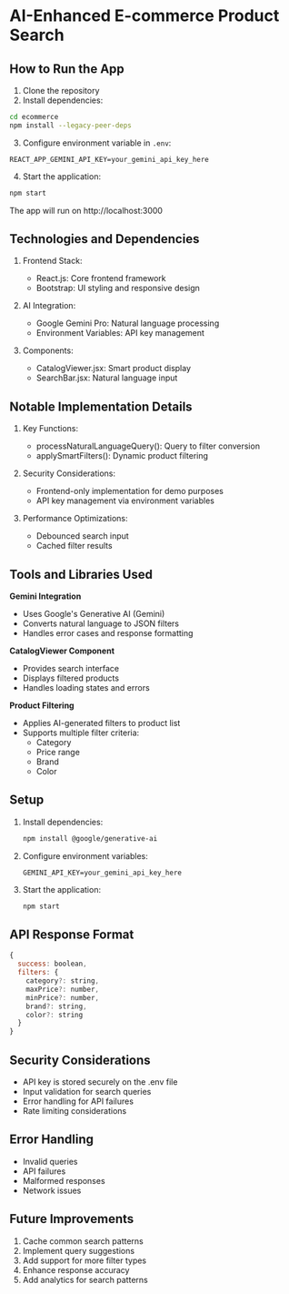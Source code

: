 # AI-Enhanced E-commerce Product Search

## How to Run the App

1. Clone the repository
2. Install dependencies:
```bash
cd ecommerce
npm install --legacy-peer-deps
```
3. Configure environment variable in `.env`:
```
REACT_APP_GEMINI_API_KEY=your_gemini_api_key_here
```
4. Start the application:
```bash
npm start
```
The app will run on http://localhost:3000

## Technologies and Dependencies

1. Frontend Stack:
   - React.js: Core frontend framework
   - Bootstrap: UI styling and responsive design

2. AI Integration:
   - Google Gemini Pro: Natural language processing
   - Environment Variables: API key management

3. Components:
   - CatalogViewer.jsx: Smart product display
   - SearchBar.jsx: Natural language input

## Notable Implementation Details

1. Key Functions:
   - processNaturalLanguageQuery(): Query to filter conversion
   - applySmartFilters(): Dynamic product filtering

2. Security Considerations:
   - Frontend-only implementation for demo purposes
   - API key management via environment variables

3. Performance Optimizations:
   - Debounced search input
   - Cached filter results

## Tools and Libraries Used

 **Gemini Integration**
   - Uses Google's Generative AI (Gemini)
   - Converts natural language to JSON filters
   - Handles error cases and response formatting

 **CatalogViewer Component**
   - Provides search interface
   - Displays filtered products
   - Handles loading states and errors

 **Product Filtering**
   - Applies AI-generated filters to product list
   - Supports multiple filter criteria:
     - Category
     - Price range
     - Brand
     - Color

## Setup

1. Install dependencies:
   ```bash
   npm install @google/generative-ai
   ```

2. Configure environment variables:
   ```env
   GEMINI_API_KEY=your_gemini_api_key_here
   ```

3. Start the application:
   ```bash
   npm start
   ```

## API Response Format

```javascript
{
  success: boolean,
  filters: {
    category?: string,
    maxPrice?: number,
    minPrice?: number,
    brand?: string,
    color?: string
  }
}
```

## Security Considerations

- API key is stored securely on the .env file
- Input validation for search queries
- Error handling for API failures
- Rate limiting considerations

## Error Handling

- Invalid queries
- API failures
- Malformed responses
- Network issues

## Future Improvements

1. Cache common search patterns
2. Implement query suggestions
3. Add support for more filter types
4. Enhance response accuracy
5. Add analytics for search patterns
